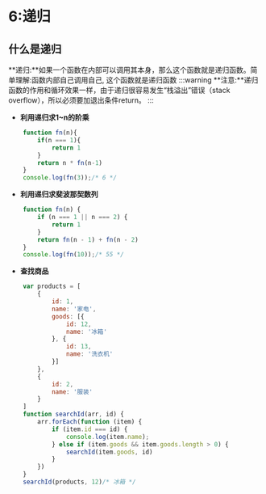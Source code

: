 # 6:递归
## 什么是递归
**递归:**如果一个函数在内部可以调用其本身，那么这个函数就是递归函数。简单理解:函数内部自己调用自己, 这个函数就是递归函数
:::warning
**注意:**递归函数的作用和循环效果一样，由于递归很容易发生“栈溢出”错误（stack overflow），所以必须要加退出条件return。
:::
- **利用递归求1~n的阶乘**
``` javascript
    function fn(n){
        if(n === 1){
            return 1
        }
        return n * fn(n-1)
    }
    console.log(fn(3));/* 6 */
```
- **利用递归求斐波那契数列**
``` javascript
    function fn(n) {
        if (n === 1 || n === 2) {
            return 1
        }
        return fn(n - 1) + fn(n - 2)
    }
    console.log(fn(10));/* 55 */
```     
- **查找商品**
```JavaScript
    var products = [
        {
            id: 1,
            name: '家电',
            goods: [{
                id: 12,
                name: '冰箱'
            }, {
                id: 13,
                name: '洗衣机'
            }]
        },
        {
            id: 2,
            name: '服装'
        }
    ]
    function searchId(arr, id) {
        arr.forEach(function (item) {
            if (item.id === id) {
                console.log(item.name);
            } else if (item.goods && item.goods.length > 0) {
                searchId(item.goods, id)
            }
        })
    }
    searchId(products, 12)/* 冰箱 */
```       
